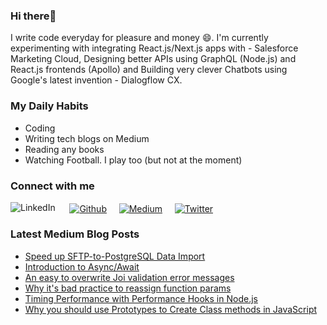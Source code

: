 ### Hi there👋

I write code everyday for pleasure and money :smile:. I'm currently experimenting with integrating React.js/Next.js apps with - Salesforce Marketing Cloud, Designing better APIs using GraphQL (Node.js) and React.js frontends (Apollo) and Building very clever Chatbots using Google's latest invention - Dialogflow CX.

### My Daily Habits
  - Coding
  - Writing tech blogs on Medium
  - Reading any books
  - Watching Football. I play too (but not at the moment)


### Connect with me
[<img align="left" alt="LinkedIn" src="https://img.shields.io/badge/linkedin-%230077B5.svg?&style=for-the-badge&logo=linkedin&logoColor=white" />](https://www.linkedin.com/in/harrison-kamau-5a308291/)&nbsp;&nbsp;&nbsp;&nbsp;&nbsp;[<img align="center" alt="Github" src="https://img.shields.io/badge/github-%23100000.svg?&style=for-the-badge&logo=github&logoColor=white" />](https://github.com/Harrisonkamau)&nbsp;&nbsp;&nbsp;&nbsp;&nbsp;[<img align="center" alt="Medium" src="https://img.shields.io/badge/medium-%2312100E.svg?&style=for-the-badge&logo=medium&logoColor=white" />](https://medium.com/@kamauharrison87/)&nbsp;&nbsp;&nbsp;&nbsp;&nbsp;[<img align="center" alt="Twitter" src="https://img.shields.io/badge/twitter-%231DA1F2.svg?&style=for-the-badge&logo=twitter&logoColor=white" />](https://twitter.com/ChegeHarrison)

### Latest Medium Blog Posts
- [Speed up SFTP-to-PostgreSQL Data Import](https://medium.com/the-andela-way/speeding-up-data-import-from-sftp-into-postgresql-in-rails-183c5a366604)
- [Introduction to Async/Await](https://medium.com/the-andela-way/introduction-to-async-await-its-best-practices-de4b30d11aa8)
- [An easy to overwrite Joi validation error messages](https://medium.com/the-andela-way/an-easy-way-to-overwrite-joi-celebrate-express-error-messages-5435e6bab2c5)
- [Why it's bad practice to reassign function params](https://medium.com/the-andela-way/its-bad-practice-to-reassign-function-params-c37f289a5dc4)
- [Timing Performance with Performance Hooks in Node.js](https://medium.com/the-andela-way/timing-performance-with-performance-hooks-in-node-js-45e666a046a1)
- [Why you should use Prototypes to Create Class methods in JavaScript](https://medium.com/the-andela-way/why-you-should-use-prototype-to-create-class-methods-in-javascript-ffaf82996977)

